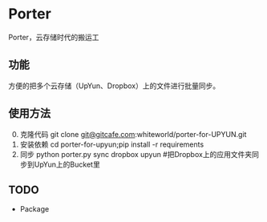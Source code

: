 Porter
======

Porter，云存储时代的搬运工

## 功能
方便的把多个云存储（UpYun、Dropbox）上的文件进行批量同步。

## 使用方法
0. 克隆代码 git clone git@gitcafe.com:whiteworld/porter-for-UPYUN.git
1. 安装依赖 cd porter-for-upyun;pip install -r requirements
2. 同步 python porter.py sync dropbox upyun #把Dropbox上的应用文件夹同步到UpYun上的Bucket里


## TODO
- Package
